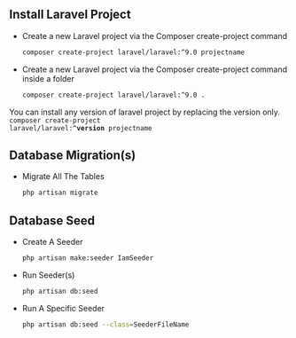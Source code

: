 ## Install Laravel Project

* Create a new Laravel project via the Composer create-project command 
  ```sh
  composer create-project laravel/laravel:^9.0 projectname
  ```
* Create a new Laravel project via the Composer create-project command inside a folder
  ```sh
  composer create-project laravel/laravel:^9.0 . 
  ```  
You can install any version of laravel project by replacing the version only.
<code> composer create-project laravel/laravel:^<b>version</b> projectname </code>
  
## Database Migration(s)

* Migrate All The Tables
  ```sh
  php artisan migrate
  ```
  
## Database Seed

* Create A Seeder
  ```sh
  php artisan make:seeder IamSeeder
  ```
* Run Seeder(s)
  ```sh
  php artisan db:seed
  ```  
* Run A Specific Seeder 
  ```sh
  php artisan db:seed --class=SeederFileName
  ```

